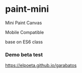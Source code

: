 # paint-mini
Mini Paint Canvas 

Mobile Compatible

base on ES6 class

### Demo beta test

https://elpoeta.github.io/garabatos